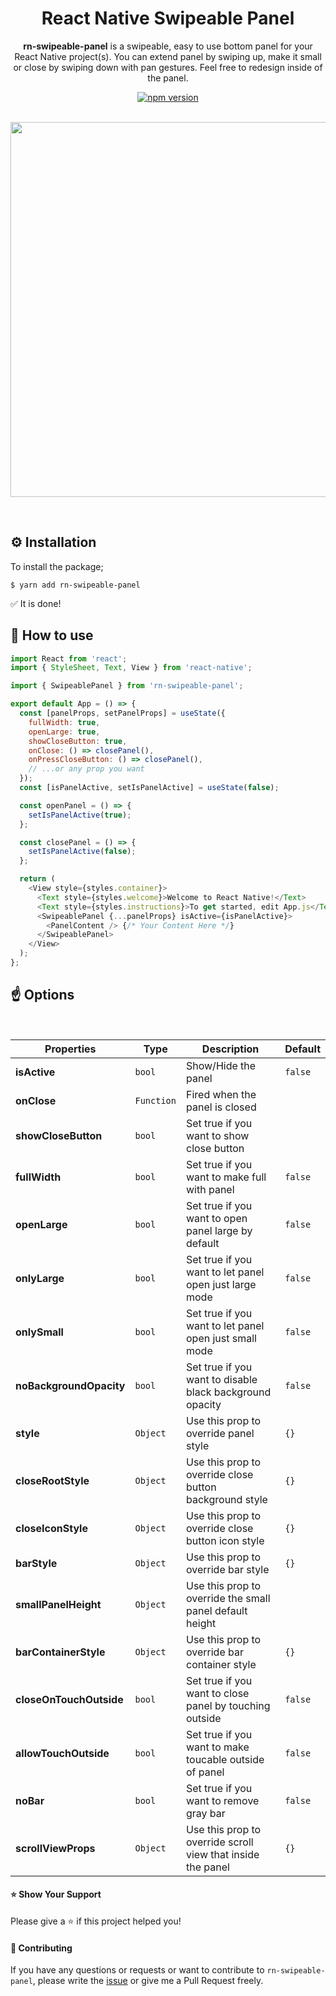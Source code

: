 <div align="center">

<h1>React Native Swipeable Panel</h1>

**rn-swipeable-panel** is a swipeable, easy to use bottom panel for your React Native project(s). You can extend panel by swiping up, make it small or close by swiping down with pan gestures. Feel free to redesign inside of the panel.

[![npm version](https://img.shields.io/npm/v/rn-swipeable-panel.svg)](https://www.npmjs.com/package/rn-swipeable-panel)

</div>

<br/>

<div align="center" style="margin-bottom:1em">
    <img src="https://user-images.githubusercontent.com/19428358/82732219-913fb680-9d14-11ea-8128-55b20b0f7d1c.gif" width="auto" height="600"/>
</div>

<br/>

## ⚙️ Installation

To install the package;

```
$ yarn add rn-swipeable-panel
```

✅ It is done!

<!-- ## Usage -->

## 🚀 How to use

```javascript
import React from 'react';
import { StyleSheet, Text, View } from 'react-native';

import { SwipeablePanel } from 'rn-swipeable-panel';

export default App = () => {
  const [panelProps, setPanelProps] = useState({
    fullWidth: true,
    openLarge: true,
    showCloseButton: true,
    onClose: () => closePanel(),
    onPressCloseButton: () => closePanel(),
    // ...or any prop you want
  });
  const [isPanelActive, setIsPanelActive] = useState(false);

  const openPanel = () => {
    setIsPanelActive(true);
  };

  const closePanel = () => {
    setIsPanelActive(false);
  };

  return (
    <View style={styles.container}>
      <Text style={styles.welcome}>Welcome to React Native!</Text>
      <Text style={styles.instructions}>To get started, edit App.js</Text>
      <SwipeablePanel {...panelProps} isActive={isPanelActive}>
        <PanelContent /> {/* Your Content Here */}
      </SwipeablePanel>
    </View>
  );
};
```

## ☝️ Options

<br/>

| Properties              | Type       | Description                                                 | Default |
| ----------------------- | ---------- | ----------------------------------------------------------- | ------- |
| **isActive**            | `bool`     | Show/Hide the panel                                         | `false` |
| **onClose**             | `Function` | Fired when the panel is closed                              |         |
| **showCloseButton**     | `bool`     | Set true if you want to show close button                   |         |
| **fullWidth**           | `bool`     | Set true if you want to make full with panel                | `false` |
| **openLarge**           | `bool`     | Set true if you want to open panel large by default         | `false` |
| **onlyLarge**           | `bool`     | Set true if you want to let panel open just large mode      | `false` |
| **onlySmall**           | `bool`     | Set true if you want to let panel open just small mode      | `false` |
| **noBackgroundOpacity** | `bool`     | Set true if you want to disable black background opacity    | `false` |
| **style**               | `Object`   | Use this prop to override panel style                       | `{}`    |
| **closeRootStyle**      | `Object`   | Use this prop to override close button background style     | `{}`    |
| **closeIconStyle**      | `Object`   | Use this prop to override close button icon style           | `{}`    |
| **barStyle**            | `Object`   | Use this prop to override bar style                         | `{}`    |
| **smallPanelHeight**    | `Object`   | Use this prop to override the small panel default height    |         |
| **barContainerStyle**   | `Object`   | Use this prop to override bar container style               | `{}`    |
| **closeOnTouchOutside** | `bool`     | Set true if you want to close panel by touching outside     | `false` |
| **allowTouchOutside**   | `bool`     | Set true if you want to make toucable outside of panel      | `false` |
| **noBar**               | `bool`     | Set true if you want to remove gray bar                     | `false` |
| **scrollViewProps**     | `Object`   | Use this prop to override scroll view that inside the panel | `{}`    |

#### ⭐️ Show Your Support

Please give a ⭐️ if this project helped you!

#### 👏 Contributing

If you have any questions or requests or want to contribute to `rn-swipeable-panel`, please write the [issue](https://github.com/enesozturk/rn-swipeable-panel/issues) or give me a Pull Request freely.
